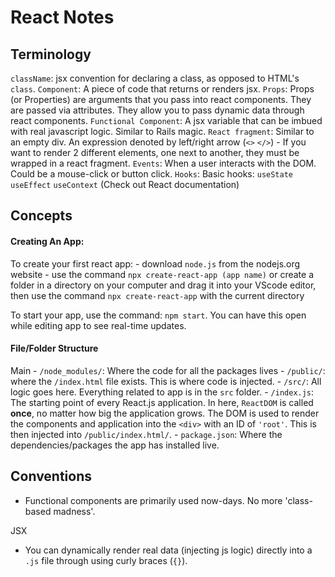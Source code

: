 # React Notes
## Terminology

`className`: jsx convention for declaring a class, as opposed to HTML's `class`.
`Component`: A piece of code that returns or renders jsx.
`Props`: Props (or Properties) are arguments that you pass into react components. They are passed via attributes. They allow you to pass dynamic data through react components.
`Functional Component`: A jsx variable that can be imbued with real javascript logic. Similar to Rails magic. 
`React fragment`: Similar to an empty div. An expression denoted by left/right arrow (`<>` `</>`)
    - If you want to render 2 different elements, one next to another, they must be wrapped in a react fragment.
`Events`: When a user interacts with the DOM. Could be a mouse-click or button click.
`Hooks`: Basic hooks: `useState` `useEffect` `useContext` (Check out React documentation)
## Concepts

#### Creating An App:
To create your first react app: 
    - download `node.js` from the nodejs.org website
    - use the command `npx create-react-app (app name)` or create a folder in a directory on your computer and drag it into your VScode     editor, then use the command `npx create-react-app` with the current directory

To start your app, use the command: `npm start`. You can have this open while editing app to see real-time updates.

#### File/Folder Structure
Main
    - `/node_modules/`: Where the code for all the packages lives
    - `/public/`: where the `/index.html` file exists. This is where code is injected.
    - `/src/`: All logic goes here. Everything related to app is in the `src` folder. 
        - `/index.js`: The starting point of every React.js application. In here, `ReactDOM` is called **once**, no matter how big the application grows. The DOM is used to render the components and application into the `<div>` with an ID of `'root'`. This is then injected into `/public/index.html/`.
    - `package.json`: Where the dependencies/packages the app has installed live. 


## Conventions

- Functional components are primarily used now-days. No more 'class-based madness'. 

JSX
- You can dynamically render real data (injecting js logic) directly into a `.js` file through using curly braces (`{}`). 